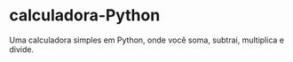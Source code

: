 # calculadora-Python
Uma calculadora simples em Python, onde você soma, subtrai, multiplica e divide.
